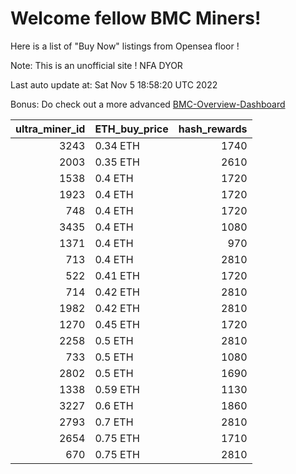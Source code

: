 # Welcome fellow BMC Miners!
Here is a list of "Buy Now" listings from Opensea floor !

Note: This is an unofficial site ! NFA DYOR

Last auto update at: Sat Nov  5 18:58:20 UTC 2022

Bonus: Do check out a more advanced [BMC-Overview-Dashboard](https://dune.com/defifunk/BMC-Overview-Dashboard)


|   ultra_miner_id | ETH_buy_price   |   hash_rewards |
|-----------------:|:----------------|---------------:|
|             3243 | 0.34 ETH        |           1740 |
|             2003 | 0.35 ETH        |           2610 |
|             1538 | 0.4 ETH         |           1720 |
|             1923 | 0.4 ETH         |           1720 |
|              748 | 0.4 ETH         |           1720 |
|             3435 | 0.4 ETH         |           1080 |
|             1371 | 0.4 ETH         |            970 |
|              713 | 0.4 ETH         |           2810 |
|              522 | 0.41 ETH        |           1720 |
|              714 | 0.42 ETH        |           2810 |
|             1982 | 0.42 ETH        |           2810 |
|             1270 | 0.45 ETH        |           1720 |
|             2258 | 0.5 ETH         |           2810 |
|              733 | 0.5 ETH         |           1080 |
|             2802 | 0.5 ETH         |           1690 |
|             1338 | 0.59 ETH        |           1130 |
|             3227 | 0.6 ETH         |           1860 |
|             2793 | 0.7 ETH         |           2810 |
|             2654 | 0.75 ETH        |           1710 |
|              670 | 0.75 ETH        |           2810 |